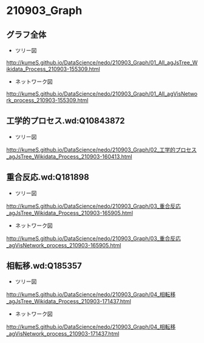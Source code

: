 # 210903_Graph

## グラフ全体

- ツリー図

http://kumeS.github.io/DataScience/nedo/210903_Graph/01_All_agJsTree_Wikidata_Process_210903-155309.html

- ネットワーク図

http://kumeS.github.io/DataScience/nedo/210903_Graph/01_All_agVisNetwork_process_210903-155309.html

## 工学的プロセス.wd:Q10843872

- ツリー図

http://kumeS.github.io/DataScience/nedo/210903_Graph/02_工学的プロセス_agJsTree_Wikidata_Process_210903-160413.html

## 重合反応.wd:Q181898

- ツリー図

http://kumeS.github.io/DataScience/nedo/210903_Graph/03_重合反応_agJsTree_Wikidata_Process_210903-165905.html

- ネットワーク図

http://kumeS.github.io/DataScience/nedo/210903_Graph/03_重合反応_agVisNetwork_process_210903-165905.html

## 相転移.wd:Q185357

- ツリー図

http://kumeS.github.io/DataScience/nedo/210903_Graph/04_相転移_agJsTree_Wikidata_Process_210903-171437.html

- ネットワーク図

http://kumeS.github.io/DataScience/nedo/210903_Graph/04_相転移_agVisNetwork_process_210903-171437.html



